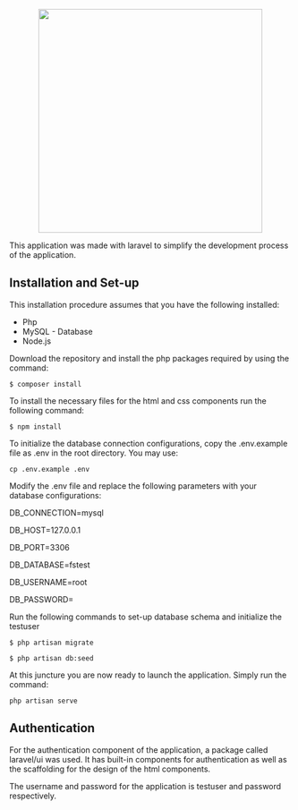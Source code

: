 <p align="center"><a href="https://laravel.com" target="_blank"><img src="https://raw.githubusercontent.com/laravel/art/master/logo-lockup/5%20SVG/2%20CMYK/1%20Full%20Color/laravel-logolockup-cmyk-red.svg" width="400"></a></p>

This application was made with laravel to simplify the development process of the application.

## Installation and Set-up
This installation procedure assumes that you have the following installed:
* Php 
* MySQL - Database
* Node.js

Download the repository and install the php packages required by using the command:

```
$ composer install
```
To install the necessary files for the html and css components run the following command:

```
$ npm install
```
To initialize the database connection configurations, copy the .env.example file as .env in the root directory.
You may use:
```
cp .env.example .env
```

Modify the .env file and replace the following parameters with your database configurations:

DB_CONNECTION=mysql

DB_HOST=127.0.0.1

DB_PORT=3306

DB_DATABASE=fstest

DB_USERNAME=root

DB_PASSWORD=

Run the following commands to set-up database schema and initialize the testuser
```
$ php artisan migrate
```

```
$ php artisan db:seed
```

At this juncture you are now ready to launch the application. Simply run the command:

```
php artisan serve
```

## Authentication
For the authentication component of the application, 
a package called laravel/ui was used. It has built-in components for authentication as well as the scaffolding for the design of the html components.

The username and password for the application is testuser and password respectively.

